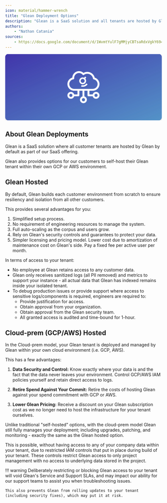 ```yaml
---
icon: material/hammer-wrench
title: "Glean Deployment Options"
description: "Glean is a SaaS solution and all tenants are hosted by Glean by default, however Glean also provides options for our customer's to self-host Glean within their own GCP or AWS environments."
authors:
    - "Nathan Catania"
sources:
    - https://docs.google.com/document/d/1WvmtYulF7gMMjyCBTsaRdxVgkY694PcBIWFnRR2kFLs/edit
---
```

![](assets/deploy-options.en.20231128230043021.webp)
## About Glean Deployments
Glean is a SaaS solution where all customer tenants are hosted by Glean by default as part of our SaaS offering.

Glean also provides options for our customers to self-host their Glean tenant within their own GCP or AWS environment.


## Glean Hosted
By default, Glean builds each customer environment from scratch to ensure resiliency and isolation from all other customers.

This provides several advantages for you:

1. Simplified setup process.
2. No requirement of engineering resources to manage the system.
3. Full auto-scaling as the corpus and users grow.
4. Rely on Glean's security controls and guarantees to protect your data.
5. Simpler licensing and pricing model. Lower cost due to amortization of maintenance cost on Glean's side. Pay a fixed fee per active user per month.

In terms of access to your tenant:

* No employee at Glean retains access to any customer data.
* Glean only receives sanitized logs (all PII removed) and metrics to support your instance - all actual data that Glean has indexed remains inside your isolated tenant.
* To debug production issues or provide support where access to sensitive logs/components is required, engineers are required to:
    * Provide justification for access.
    * Obtain approval from your organization.
    * Obtain approval from the Glean security team.
    * All granted access is audited and time-bound for 1-hour.


## Cloud-prem (GCP/AWS) Hosted
In the Cloud-prem model, your Glean tenant is deployed and managed by Glean within your own cloud environment (i.e. GCP, AWS). 

This has a few advantages:

1. **Data Security and Control:** Know exactly where your data is and the fact that the data never leaves your environment. Control GCP/AWS IAM policies yourself and retain direct access to logs.

2. **Retire Spend Against Your Commit:** Retire the costs of hosting Glean against your spend commitment with GCP or AWS.

3. **Lower Glean Pricing:** Receive a discount on your Glean subscription cost as we no longer need to host the infrastructure for your tenant ourselves.

Unlike traditional "self-hosted" options, with the cloud-prem model Glean still fully manages your deployment; including upgrades, patching, and monitoring - exactly the same as the Glean hosted option.

This is possible, without having access to any of your company data within your tenant, due to restricted IAM controls that put in place during build of your tenant. These controls restrict Glean access to only project management with no access to underlying data stored in the project.

!!! warning
    Deliberately restricting or blocking Glean access to your tenant will void Glean's Service and Support SLAs, and may impact our ability for our support teams to assist you when troubleshooting issues.
    
    This also prevents Glean from rolling updates to your tenant (including security fixes), which may put it at risk.










